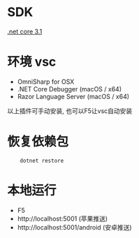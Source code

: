 # SDK
[.net core 3.1](https://dotnet.microsoft.com/download/dotnet-core/3.1)

# 环境 vsc
- OmniSharp for OSX
- .NET Core Debugger (macOS / x64)
- Razor Language Server (macOS / x64)

以上插件可手动安装, 也可以F5让vsc自动安装

# 恢复依赖包
``` shell
    dotnet restore
```

# 本地运行
- F5
- http://localhost:5001 (苹果推送)
- http://localhost:5001/android (安卓推送)